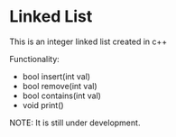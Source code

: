 # Linked List

This is an integer linked list created in c++

Functionality:
* bool insert(int val)
* bool remove(int val)
* bool contains(int val)
* void print()

NOTE: It is still under development.
